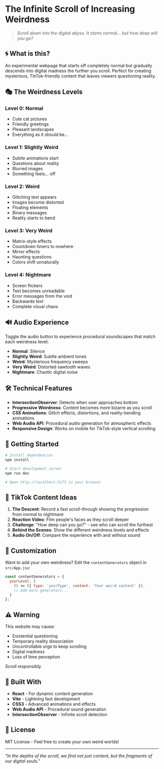 # The Infinite Scroll of Increasing Weirdness

> *Scroll down into the digital abyss. It starts normal... but how deep will you go?*

## 🌀 What is this?

An experimental webpage that starts off completely normal but gradually descends into digital madness the further you scroll. Perfect for creating mysterious, TikTok-friendly content that leaves viewers questioning reality.

## 🎭 The Weirdness Levels

### Level 0: Normal
- Cute cat pictures
- Friendly greetings
- Pleasant landscapes
- Everything as it should be...

### Level 1: Slightly Weird
- Subtle animations start
- Questions about reality
- Blurred images
- Something feels... off

### Level 2: Weird
- Glitching text appears
- Images become distorted
- Floating elements
- Binary messages
- Reality starts to bend

### Level 3: Very Weird
- Matrix-style effects
- Countdown timers to nowhere
- Mirror effects
- Haunting questions
- Colors shift unnaturally

### Level 4: Nightmare
- Screen flickers
- Text becomes unreadable
- Error messages from the void
- Backwards text
- Complete visual chaos

## 🔊 Audio Experience

Toggle the audio button to experience procedural soundscapes that match each weirdness level:
- **Normal**: Silence
- **Slightly Weird**: Subtle ambient tones
- **Weird**: Mysterious frequency sweeps
- **Very Weird**: Distorted sawtooth waves
- **Nightmare**: Chaotic digital noise

## 🛠️ Technical Features

- **IntersectionObserver**: Detects when user approaches bottom
- **Progressive Weirdness**: Content becomes more bizarre as you scroll
- **CSS Animations**: Glitch effects, distortions, and reality-bending animations
- **Web Audio API**: Procedural audio generation for atmospheric effects
- **Responsive Design**: Works on mobile for TikTok-style vertical scrolling

## 🚀 Getting Started

```bash
# Install dependencies
npm install

# Start development server
npm run dev

# Open http://localhost:5173 in your browser
```

## 📱 TikTok Content Ideas

1. **The Descent**: Record a fast scroll-through showing the progression from normal to nightmare
2. **Reaction Video**: Film people's faces as they scroll deeper
3. **Challenge**: "How deep can you go?" - see who can scroll the furthest
4. **Behind the Scenes**: Show the different weirdness levels and effects
5. **Audio On/Off**: Compare the experience with and without sound

## 🎨 Customization

Want to add your own weirdness? Edit the `contentGenerators` object in `src/App.jsx`:

```javascript
const contentGenerators = {
  yourLevel: [
    () => ({ type: 'yourType', content: 'Your weird content' }),
    // Add more generators...
  ]
};
```

## ⚠️ Warning

This website may cause:
- Existential questioning
- Temporary reality dissociation
- Uncontrollable urge to keep scrolling
- Digital madness
- Loss of time perception

*Scroll responsibly.*

## 🔧 Built With

- **React** - For dynamic content generation
- **Vite** - Lightning fast development
- **CSS3** - Advanced animations and effects
- **Web Audio API** - Procedural sound generation
- **IntersectionObserver** - Infinite scroll detection

## 📄 License

MIT License - Feel free to create your own weird worlds!

---

*"In the depths of the scroll, we find not just content, but the fragments of our digital souls."*
